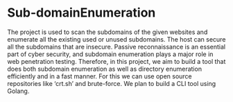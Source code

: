 # Sub-domainEnumeration

The project is used to scan the subdomains of the given websites and enumerate all the existing
used or unused subdomains. The host can secure all the subdomains that are insecure. Passive
reconnaissance is an essential part of cyber security, and subdomain enumeration plays a major
role in web penetration testing. Therefore, in this project, we aim to build a tool that does both
subdomain enumeration as well as directory enumeration efficiently and in a fast manner. For
this we can use open source repositories like ‘crt.sh’ and brute-force. We plan to build a CLI tool
using Golang.